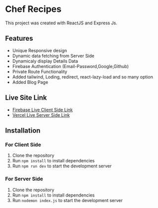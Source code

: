 # Chef Recipes

This project was created with ReactJS and Express Js.

## Features

- Unique Responsive design
- Dynamic data fetching from Server Side
- Dynamicaly display Details Data
- Firebase Authentication (Email-Password,Google,Github)
- Private Route Functionality
- Added tailwind, Loding, redirect, react-lazy-load and so many option
- Added Blog Page 


## Live Site Link

- [Firebase Live Client Side Link](https://chef-recipe-e3c54.web.app/)
- [Vercel Live Server Side Link](https://chef-recipe-hunter-server-sanjoy5.vercel.app/)

## Installation

### For Client Side

1. Clone the repository
2. Run `npm install` to install dependencies
3. Run `npm run dev` to start the development server


### For Server Side

1. Clone the repository
2. Run `npm install` to install dependencies
3. Run `nodemon index.js` to start the development server